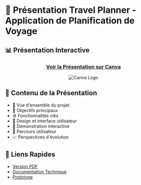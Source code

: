 # 🎯 Présentation Travel Planner - Application de Planification de Voyage

## 📊 Présentation Interactive

<div align="center">

### [Voir la Présentation sur Canva](https://www.canva.com/design/DAGhC7H6_ws/4ACVHIbgLk_GIHxK0lCXsw/edit?utm_content=DAGhC7H6_ws&utm_campaign=designshare&utm_medium=link2&utm_source=sharebutton)

![Canva Logo](../../../public/images/Canva-Logo.png)

</div>

## 📑 Contenu de la Présentation

- 🌟 Vue d'ensemble du projet
- 🎯 Objectifs principaux
- ⚙️ Fonctionnalités clés
- 🎨 Design et interface utilisateur
- 📱 Démonstration interactive
- 🔄 Parcours utilisateur
- 📈 Perspectives d'évolution

## 🔗 Liens Rapides

- [Version PDF](lien-vers-pdf)
- [Documentation Technique](lien-vers-doc)
- [Prototype](lien-vers-prototype)
